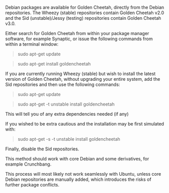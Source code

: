 Debian packages are available for Golden Cheetah, directly from the Debian repositories. The Wheezy (stable) repositories contain Golden Cheetah v2.0 and the Sid (unstable)/Jessy (testing) repositories contain Golden Cheetah v3.0.

Either search for Golden Cheetah from within your package manager software, for example Synaptic, or issue the following commands from within a terminal window:

> sudo apt-get update

> sudo apt-get install goldencheetah

If you are currently running Wheezy (stable) but wish to install the latest version of Golden Cheetah, without upgrading your entire system, add the Sid repositories and then use the following commands:

> sudo apt-get update

> sudo apt-get -t unstable install goldencheetah

This will tell you of any extra dependencies needed (if any)

If you wished to be extra cautious and the installation may be first simulated with:

> sudo apt-get  -s -t unstable install goldencheetah

Finally, disable the Sid repositories. 

This method should work with core Debian and some derivatives, for example Crunchbang. 

This process will most likely not work seamlessly with Ubuntu, unless core Debian repositories are manually added, which introduces the risks of further package conflicts.